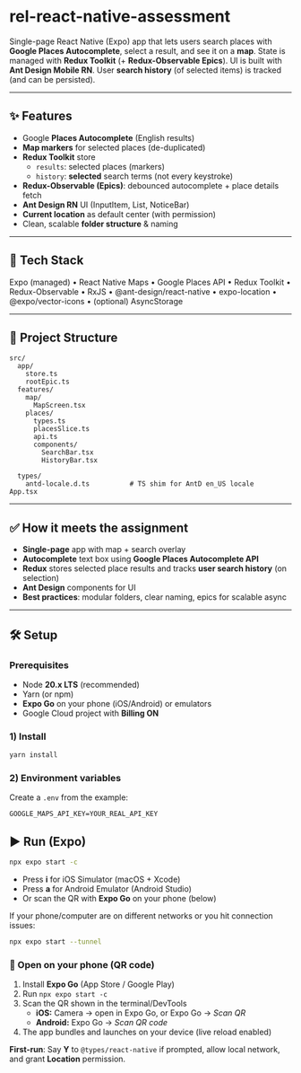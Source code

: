 # rel-react-native-assessment

Single-page React Native (Expo) app that lets users search places with **Google Places Autocomplete**, select a result, and see it on a **map**. State is managed with **Redux Toolkit** (+ **Redux-Observable Epics**). UI is built with **Ant Design Mobile RN**. User **search history** (of selected items) is tracked (and can be persisted).

---

## ✨ Features
- Google **Places Autocomplete** (English results)
- **Map markers** for selected places (de-duplicated)
- **Redux Toolkit** store
  - `results`: selected places (markers)
  - `history`: **selected** search terms (not every keystroke)
- **Redux-Observable (Epics)**: debounced autocomplete + place details fetch
- **Ant Design RN** UI (InputItem, List, NoticeBar)
- **Current location** as default center (with permission)
- Clean, scalable **folder structure** & naming

---

## 🧱 Tech Stack
Expo (managed) • React Native Maps • Google Places API • Redux Toolkit • Redux-Observable • RxJS • @ant-design/react-native • expo-location • @expo/vector-icons • (optional) AsyncStorage

---

## 📁 Project Structure
```
src/
  app/
    store.ts
    rootEpic.ts
  features/
    map/
      MapScreen.tsx
    places/
      types.ts
      placesSlice.ts
      api.ts
      components/
        SearchBar.tsx
        HistoryBar.tsx   
    
  types/
    antd-locale.d.ts          # TS shim for AntD en_US locale
App.tsx
```

---

## ✅ How it meets the assignment
- **Single-page** app with map + search overlay
- **Autocomplete** text box using **Google Places Autocomplete API**
- **Redux** stores selected place results and tracks **user search history** (on selection)
- **Ant Design** components for UI
- **Best practices**: modular folders, clear naming, epics for scalable async

---

## 🛠️ Setup

### Prerequisites
- Node **20.x LTS** (recommended)
- Yarn (or npm)
- **Expo Go** on your phone (iOS/Android) or emulators
- Google Cloud project with **Billing ON**

### 1) Install
```bash
yarn install
```

### 2) Environment variables
Create a `.env` from the example:
```
GOOGLE_MAPS_API_KEY=YOUR_REAL_API_KEY
```


## ▶️ Run (Expo)
```bash
npx expo start -c
```
- Press **i** for iOS Simulator (macOS + Xcode)
- Press **a** for Android Emulator (Android Studio)
- Or scan the QR with **Expo Go** on your phone (below)

If your phone/computer are on different networks or you hit connection issues:
```bash
npx expo start --tunnel
```

### 📱 Open on your phone (QR code)
1. Install **Expo Go** (App Store / Google Play)  
2. Run `npx expo start -c`  
3. Scan the QR shown in the terminal/DevTools  
   - **iOS:** Camera → open in Expo Go, or Expo Go → *Scan QR*  
   - **Android:** Expo Go → *Scan QR code*  
4. The app bundles and launches on your device (live reload enabled)

**First-run**: Say **Y** to `@types/react-native` if prompted, allow local network, and grant **Location** permission.




